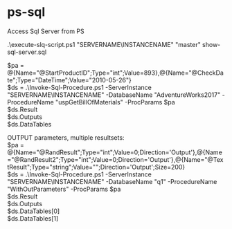 # ps-sql
Access Sql Server from PS

.\execute-slq-script.ps1 "SERVERNAME\INSTANCENAME" "master" show-sql-server.sql

$pa = @{Name="@StartProductID";Type="int";Value=893},@{Name="@CheckDate";Type="DateTime";Value="2010-05-26"}  
$ds = .\Invoke-Sql-Procedure.ps1 -ServerInstance "SERVERNAME\INSTANCENAME" -DatabaseName "AdventureWorks2017" -ProcedureName "uspGetBillOfMaterials" -ProcParams $pa  
$ds.Result  
$ds.Outputs  
$ds.DataTables  

OUTPUT parameters, multiple resultsets:  
$pa = @{Name="@RandResult";Type="int";Value=0;Direction='Output'},@{Name="@RandResult2";Type="int";Value=0;Direction='Output'},@{Name="@TextResult";Type="string";Value="";Direction='Output';Size=200}  
$ds = .\Invoke-Sql-Procedure.ps1 -ServerInstance "SERVERNAME\INSTANCENAME" -DatabaseName "q1" -ProcedureName "WithOutParameters" -ProcParams $pa  
$ds.Result  
$ds.Outputs  
$ds.DataTables[0]  
$ds.DataTables[1]  